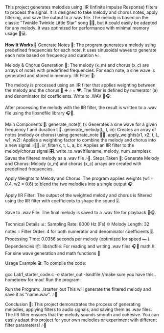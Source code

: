This project generates melodies using IIR (Infinite Impulse Response) filters to process the signal. It is designed to take melody and chorus notes, apply filtering, and save the output to a .wav file. The melody is based on the classic "Twinkle Twinkle Little Star" song 🧸✨, but it could easily be adapted for any melody. It was optimized for performance with minimal memory usage 🧠💻.

****************************How It Works 🚀****************************
Generate Notes 🎵:
The program generates a melody using predefined frequencies for each note. It uses sinusoidal waves to generate each note based on frequency and duration 🌀🎶.


Melody & Chorus Generation 🎼:
The melody (x_m) and chorus (x_c) are arrays of notes with predefined frequencies. For each note, a sine wave is generated and stored in memory.
IIR Filter 🧮:

The melody is processed using an IIR filter that applies weighting between the melody and the chorus 🎵 ➕ 🎶 = ❤️. The filter is defined by numerator (a) and denominator (b) coefficients.
Write to .WAV 📝🎧:

After processing the melody with the IIR filter, the result is written to a .wav file using the libsndfile library 🎧💾.

Main Components 🔧:
generate_note(f, t): Generates a sine wave for a given frequency f and duration t 🎤.
generate_melody(L, t, in): Creates an array of notes (melody or chorus) using generate_note 🔁🎼.
apply_weights(x1, x2, t, L, w1, w2): Applies a weighting factor to combine the melody and chorus into a new signal 🎶🤝🎵.
iir_filter(x, t, L, a, b): Applies an IIR filter to the melody/chorus signal 🎛️.
write_to_wav(filename, melody, num_samples): Saves the filtered melody as a .wav file 🎶📂.
Steps Taken 🔄:
Generate Melody and Chorus:
Melody (x_m) and chorus (x_c) arrays are created with predefined frequencies.

Apply Weights to Melody and Chorus:
The program applies weights (w1 = 0.4, w2 = 0.6) to blend the two melodies into a single output 🎧.

Apply IIR Filter:
The output of the weighted melody and chorus is filtered using the IIR filter with coefficients to shape the sound 🎚️.

Save to .wav File:
The final melody is saved to a .wav file for playback 🎼🎧.

Technical Details 📊:
Sampling Rate: 8000 Hz (Fs) 🌐
Melody Length: 32 notes 🎶
Filter Order: 4 for both numerator and denominator coefficients 🎚️.
Processing Time: 0.0356 seconds per melody (optimized for speed 🏎️).
Dependencies 📦:
libsndfile: For reading and writing .wav files 🎧💾
math.h: For sine wave generation and math functions 🧮

Usage Example 🎬:
To compile the code:

gcc Lab1_starter_code.c -o starter_out -lsndfile   //make sure you have this.. homebrew for mac!
Run the program:

Run the Program:
./starter_out
This will generate the filtered melody and save it as "name.wav". 🎶💾

Conclusion 🌟:
This project demonstrates the process of generating melodies, applying filters to audio signals, and saving them as .wav files. The IIR filter ensures that the melody sounds smooth and cohesive. You can easily adapt this project for your own melodies or experiment with different filter parameters! 🎶🔧

